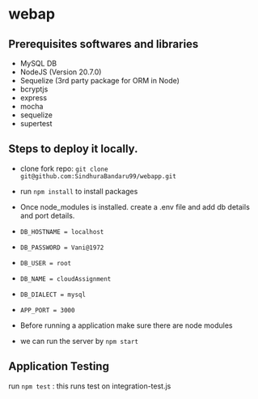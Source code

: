 # webap

## Prerequisites softwares and libraries
- MySQL DB
- NodeJS (Version 20.7.0)
- Sequelize (3rd party package for ORM in Node)
- bcryptjs
- express
- mocha
- sequelize
- supertest
## Steps to deploy it locally.
- clone fork repo:  `git clone git@github.com:SindhuraBandaru99/webapp.git`

- run  `npm install` to install packages
- Once  node_modules is installed. create a .env file and add db details and port details.
-   `DB_HOSTNAME = localhost`
-   `DB_PASSWORD = Vani@1972`
-   `DB_USER = root`
-   `DB_NAME = cloudAssignment`
-   `DB_DIALECT = mysql`
-   `APP_PORT = 3000`
-    Before running a application make sure there are node modules
-  we can run the server by  `npm start`

## Application Testing
run `npm test` : this runs test on integration-test.js
